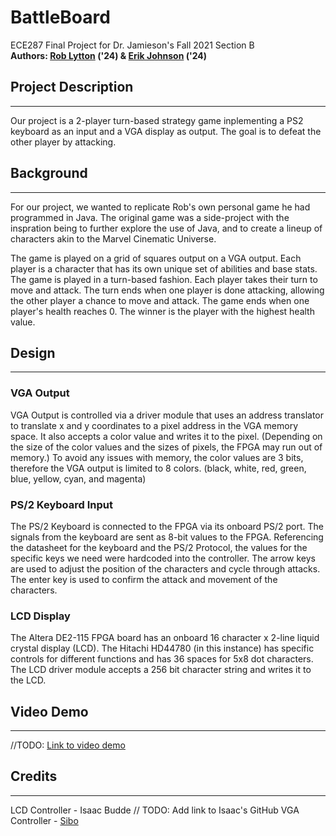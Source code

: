 # BattleBoard

ECE287 Final Project for Dr. Jamieson's Fall 2021 Section B <br>
<b>Authors: [Rob Lytton](https://github.com/RobLytton) ('24) & [Erik Johnson](https://erik.omg.lol) ('24) </b>

## Project Description
---
Our project is a 2-player turn-based strategy game inplementing a PS2 keyboard as an input and a VGA display as output. The goal is to defeat the other player by attacking.

## Background
---
For our project, we wanted to replicate Rob's own personal game he had programmed in Java. The original game was a side-project with the inspration being to further explore the use of Java, and to create a lineup of characters akin to the Marvel Cinematic Universe.

The game is played on a grid of squares output on a VGA output. Each player is a character that has its own unique set of abilities and base stats. The game is played in a turn-based fashion. Each player takes their turn to move and attack. The turn ends when one player is done attacking, allowing the other player a chance to move and attack. The game ends when one player's health reaches 0. The winner is the player with the highest health value.

## Design
---
### VGA Output
VGA Output is controlled via a driver module that uses an address translator to translate x and y coordinates to a pixel address in the VGA memory space. It also accepts a color value and writes it to the pixel. (Depending on the size of the color values and the sizes of pixels, the FPGA may run out of memory.) To avoid any issues with memory, the color values are 3 bits, therefore the VGA output is limited to 8 colors. (black, white, red, green, blue, yellow, cyan, and magenta)

### PS/2 Keyboard Input
The PS/2 Keyboard is connected to the FPGA via its onboard PS/2 port. The signals from the keyboard are sent as 8-bit values to the FPGA. Referencing the datasheet for the keyboard and the PS/2 Protocol, the values for the specific keys we need were hardcoded into the controller. The arrow keys are used to adjust the position of the characters and cycle through attacks. The enter key is used to confirm the attack and movement of the characters.

### LCD Display 
The Altera DE2-115 FPGA board has an onboard 16 character x 2-line liquid crystal display (LCD). The Hitachi HD44780 (in this instance) has specific controls for different functions and has 36 spaces for 5x8 dot characters. The LCD driver module accepts a 256 bit character string and writes it to the LCD.

## Video Demo
---
//TODO: [Link to video demo](https://www.youtube.com/watch?v=dQw4w9WgXcQ)

## Credits
---
LCD Controller - Isaac Budde // TODO: Add link to Isaac's GitHub
VGA Controller - [Sibo](https://github.com/dongsibo/cscb58-project)
